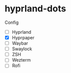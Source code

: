 # hyprland-dots
Config

- [ ] Hyprland
- [x] Hyprpaper
- [ ] Waybar
- [ ] Swaylock
- [ ] ZSH
- [ ] Wezterm
- [ ] Rofi
